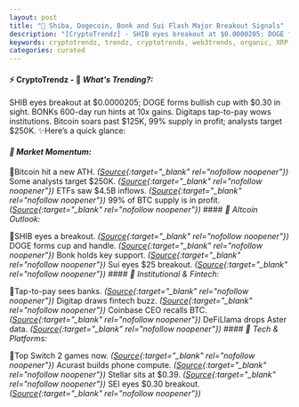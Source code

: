 ```yaml
---
layout: post
title: "🌌 Shiba, Dogecoin, Bonk and Sui Flash Major Breakout Signals"
description: "[CryptoTrendz] - SHIB eyes breakout at $0.0000205; DOGE forms bullish cup with $0.30 in sight. BONKs 600-day run hints at 10x gains. Digitaps tap-to-pay wows institutions. Bitcoin soars past $125K, 99% supply in profit; analysts target $250K."
keywords: cryptotrendz, trendz, cryptotrends, web3trends, organic, XRP, Crypto, Analyst, Ethereum, CEO, Dogecoin, Bitcoin
categories: curated
---
```


#### ⚡ CryptoTrendz - 📌 *What's Trending?:*

SHIB eyes breakout at $0.0000205; DOGE forms bullish cup with $0.30 in sight. BONKs 600-day run hints at 10x gains. Digitaps tap-to-pay wows institutions. Bitcoin soars past $125K, 99% supply in profit; analysts target $250K. ✨Here’s a quick glance:


#### *🔖 Market Momentum:*  

🔹Bitcoin hit a new ATH. *([Source](https://s.avyag.com/iwdv){:target="_blank" rel="nofollow noopener"})* Some analysts target $250K. *([Source](https://s.avyag.com/nj71){:target="_blank" rel="nofollow noopener"})* ETFs saw $4.5B inflows. *([Source](https://s.avyag.com/go82){:target="_blank" rel="nofollow noopener"})* 99% of BTC supply is in profit. *([Source](https://s.avyag.com/61nu){:target="_blank" rel="nofollow noopener"})* #### *🔖 Altcoin Outlook:*  

🔹SHIB eyes a breakout. *([Source](https://s.avyag.com/4u9e){:target="_blank" rel="nofollow noopener"})* DOGE forms cup and handle. *([Source](https://s.avyag.com/d8oh){:target="_blank" rel="nofollow noopener"})* Bonk holds key support. *([Source](https://s.avyag.com/q55k){:target="_blank" rel="nofollow noopener"})* Sui eyes $25 breakout. *([Source](https://s.avyag.com/jqwp){:target="_blank" rel="nofollow noopener"})* #### *🔖 Institutional & Fintech:*  

🔹Tap-to-pay sees banks. *([Source](https://s.avyag.com/2nwc){:target="_blank" rel="nofollow noopener"})* Digitap draws fintech buzz. *([Source](https://s.avyag.com/cszt){:target="_blank" rel="nofollow noopener"})* Coinbase CEO recalls BTC. *([Source](https://s.avyag.com/a1qe){:target="_blank" rel="nofollow noopener"})* DeFiLlama drops Aster data. *([Source](https://s.avyag.com/uyty){:target="_blank" rel="nofollow noopener"})* #### *🔖 Tech & Platforms:*  

🔹Top Switch 2 games now. *([Source](https://s.avyag.com/10p4){:target="_blank" rel="nofollow noopener"})* Acurast builds phone compute. *([Source](https://s.avyag.com/9vwq){:target="_blank" rel="nofollow noopener"})* Stellar sits at $0.39. *([Source](https://s.avyag.com/0dmv){:target="_blank" rel="nofollow noopener"})* SEI eyes $0.30 breakout. *([Source](https://s.avyag.com/gvw6){:target="_blank" rel="nofollow noopener"})*